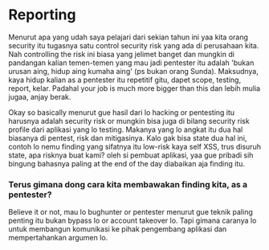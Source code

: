 # Reporting

Menurut apa yang udah saya pelajari dari sekian tahun ini yaa kita orang security itu tugasnya satu control security risk yang ada di perusahaan kita. Nah controlling the risk ini biasa yang jelimet banget dan mungkin di pandangan kalian temen-temen yang mau jadi pentester itu adalah 'bukan urusan aing, hidup aing kumaha aing' (ps bukan orang Sunda). Maksudnya, kaya hidup kalian as a pentester itu repetitif gitu, dapet scope, testing, report, kelar. Padahal your job is much more bigger than this dan lebih mulia jugaa, anjay berak.

Okay so basically menurut gue hasil dari lo hacking or pentesting itu harusnya adalah security risk or mungkin bisa juga di bilang security risk profile dari aplikasi yang lo testing. Makanya yang lo angkat itu dua hal biasanya di pentest, risk dan mitigasinya. Kalo gak bisa state dua hal ini, contoh lo nemu finding yang sifatnya itu low-risk kaya self XSS, trus disuruh state, apa risknya buat kami? oleh si pembuat aplikasi, yaa gue pribadi sih bingung bahasnya paling at the end of the day diabaikan aja finding itu.

### Terus gimana dong cara kita membawakan finding kita, as a pentester?

Believe it or not, mau lo bughunter or pentester menurut gue teknik paling penting itu bukan bypass lo or account takeover lo. Tapi gimana caranya lo untuk membangun komunikasi ke pihak pengembang aplikasi dan mempertahankan argumen lo.
